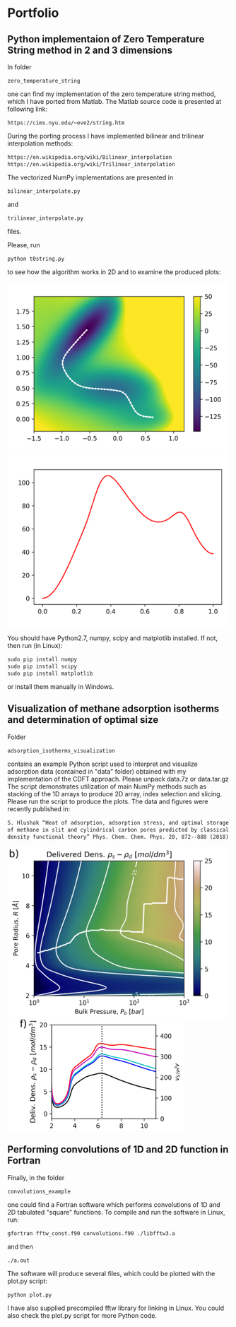 # Portfolio


## Python implementaion of Zero Temperature String method in 2 and 3 dimensions

﻿In folder

    zero_temperature_string

one can find my implementation of the zero temperature string method,
which I have ported from Matlab.
The Matlab source code is presented at following link:

    https://cims.nyu.edu/~eve2/string.htm

During the porting process I have implemented bilinear and trilinear
interpolation methods:

    https://en.wikipedia.org/wiki/Bilinear_interpolation
    https://en.wikipedia.org/wiki/Trilinear_interpolation

The vectorized NumPy implementations are presented in

    bilinear_interpolate.py

and

    trilinear_interpolate.py

files.

Please, run

    python t0string.py

to see how the algorithm works in 2D and to examine the produced plots:

<img src="https://raw.githubusercontent.com/stepanko7/portfolio/master/zero_temperature_string/_final.png" width="500px" height="389px"/>
<img src="https://raw.githubusercontent.com/stepanko7/portfolio/master/zero_temperature_string/_fep1d.png" width="500px" height="389px"/>


You should have Python2.7, numpy, scipy and matplotlib installed.
If not, then run (in Linux):

    sudo pip install numpy
    sudo pip install scipy
    sudo pip install matplotlib

or install them manually in Windows.



## Visualization of methane adsorption isotherms and determination of optimal size

Folder

    adsorption_isotherms_visualization

contains an example Python script used to interpret and visualize
adsorption data (contained in "data" folder) obtained with
my implementation of the CDFT approach.
Please unpack data.7z or data.tar.gz
The script demonstrates utilization of main
NumPy methods such as stacking
of the 1D arrays to produce 2D array,
index selection and slicing.
Please run the script to produce the plots.
The data and figures were recently published in:

    S. Hlushak “Heat of adsorption, adsorption stress, and optimal storage of methane in slit and cylindrical carbon pores predicted by classical density functional theory” Phys. Chem. Chem. Phys. 20, 872--888 (2018)

<img src="https://raw.githubusercontent.com/stepanko7/portfolio/master/adsorption_isotherms_visualization/_deliver_dens_heat.png" width="500px" height="389px"/>
<img src="https://raw.githubusercontent.com/stepanko7/portfolio/master/adsorption_isotherms_visualization/_DRplot.png" width="400px" height="250px"/>



## Performing convolutions of 1D and 2D function in Fortran

Finally, in the folder

    convolutions_example

one could find a Fortran software which performs convolutions
of 1D and 2D tabulated "square" functions.
To compile and run the software in Linux, run:

    gfortran fftw_const.f90 convolutions.f90 ./libfftw3.a

and then

    ./a.out

The software will produce several files, which could be plotted
with the plot.py script:

    python plot.py

I have also supplied precompiled fftw library for linking in Linux.
You could also check the plot.py script for more Python code.

